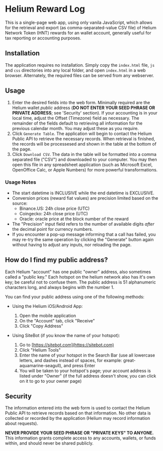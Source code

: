 # Helium Reward Log
This is a single-page web app, using only vanila JavaScript, which allows for the retrieval and export (as comma-separated-value CSV file) of Helium Network Token (HNT) rewards for an wallet account, generally useful for tax reporting or accounting purposes.

## Installation
The application requires no installation. Simply copy the `index.html` file, `js` and `css` directories into any local folder, and open `index.html` in a web browser. Alternately, the required files can be served from any webserver.

## Usage
1. Enter the desired fields into the web form. Minimally required are the Helium wallet _public_ address (**DO NOT ENTER YOUR SEED PHRASE OR PRIVATE ADDRESS**; see 'Security' section). If your accounting is in your local time, adjust the Offset (Timezone) field as necessary. The remainder of the fields default to retrieving all information for the previous calendar month. You may adjust these as you require.
2. Click `Generate Table`. The application will begin to contact the Helium Public API to retrieve the necessary records. When retrieval is finished, the records will be processesed and shown in the table at the bottom of the page.
3. Click `Download CSV`. The data in the table will be formatted into a comma separated file ("CSV") and downloaded to your computer. You may then open this file in any spreadsheet application (such as Microsoft Excel, OpenOffice Calc, or Apple Numbers) for more powerful transformations.

### Usage Notes
* The start datetime is INCLUSIVE while the end datetime is EXCLUSIVE.
* Conversion prices (reward fiat values) are precision limited based on the source:
  * Binance.US: 24h close price (UTC)
  * Coingecko: 24h close price (UTC)
  * Oracle: oracle price at the block number of the reward
* The "Precision" input field refers to the number of available digits _after_ the decimal point for currency numbers.
* If you encounter a pop-up message informing that a call has failed, you may re-try the same operation by clicking the "Generate" button again without having to adjust any inputs, nor reloading the page.

## How do I find my public address?
Each Helium "account" has one public "owner" address, also sometimes called a "public key." Each hotspot on the helium network also has it's own key; be careful not to confuse them. The public address is 51 alphanumeric characters long, and always begins with the number 1.

You can find your public address using one of the following methods:
* Using the Helium iOS/Android App:
  1. Open the mobile application
  2. On the "Account" tab, click "Receive"
  3. Click "Copy Address"

* Using SiteBot (if you know the name of your hotspot):
  1. Go to [https://sitebot.com](https://sitebot.com)
  2. Click "Helium Tools"
  3. Enter the name of your hotspot in the Search Bar (use all lowercase letters, and dashes instead of spaces, for example: great-aquamarine-seagull), and press Enter
  4. You will be taken to your hotspot's page; your account address is listed under "Owner" (if the full address doesn't show, you can click on it to go to your owner page)

## Security
The information entered into the web form is used to contact the Helium Public API to retrieve records based on that information. No other data is collected or recorded by the application (Helium may record information about requests).

**NEVER PROVIDE YOUR SEED PHRASE OR "PRIVATE KEYS" TO ANYONE.** This information grants complete access to any accounts, wallets, or funds within, and should never be shared publicly.
